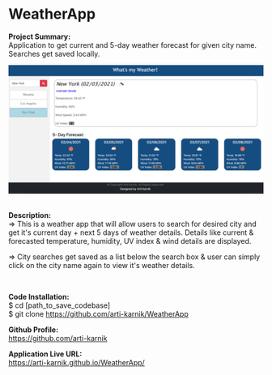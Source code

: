 # WeatherApp

<strong> Project Summary: </strong> <br>
Application to get current and 5-day weather forecast for given city name. Searches get saved locally.

<div align="left">
      <img src="./assets/images/SS.png">
</div>
<br>

<strong> Description: </strong> <br>
=>  This is a weather app that will allow users to search for desired city and get it's current day + next 5 days of weather details. Details like current & forecasted temperature, humidity, UV index & wind  details are displayed.

=> City searches get saved as a list below the search box & user can simply click on the city name again to view it's weather details.

<br> 

<strong> Code Installation: </strong> <br>
$ cd [path_to_save_codebase] <br>
$ git clone https://github.com/arti-karnik/WeatherApp <br>

<strong> Github Profile: </strong> <br>
https://github.com/arti-karnik

<strong> Application Live URL: </strong> <br>
https://arti-karnik.github.io/WeatherApp/
